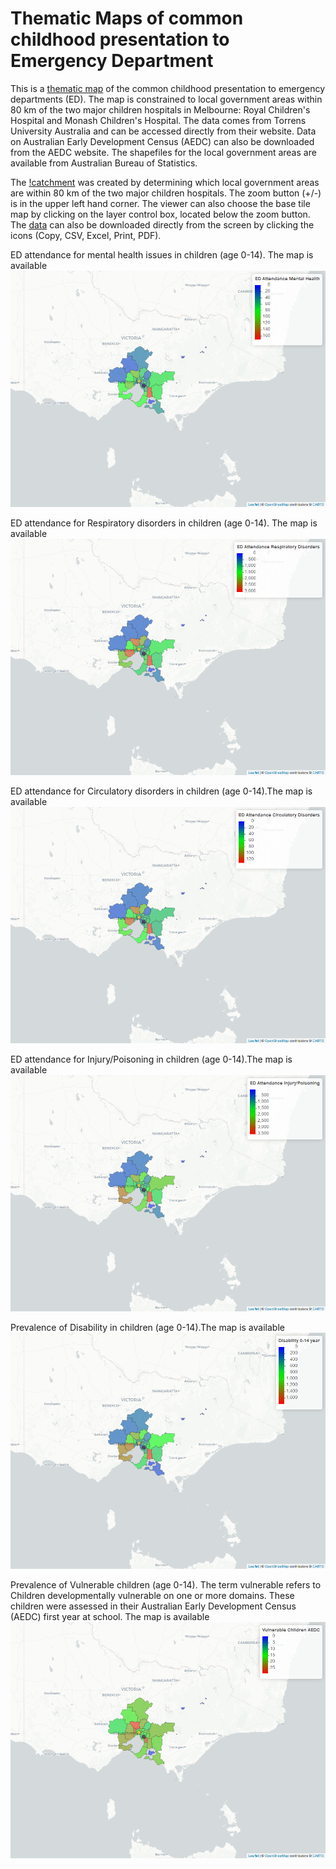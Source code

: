 # Thematic Maps of common childhood presentation to Emergency Department
This is a [thematic map](https://gntem2.github.io/MCHMap)  of the common childhood presentation to emergency departments (ED). The map is constrained to local government areas within 80 km of the two major children hospitals in Melbourne: Royal Children's Hospital and Monash Children's Hospital. The data comes from Torrens University Australia and can be accessed directly from their website. Data on Australian Early Development Census (AEDC) can also be downloaded from the AEDC website. The shapefiles for the local government areas are available from Australian Bureau of Statistics.

The [!catchment](./ChildrenHospital.png) was created by determining which local government areas are within 80 km of the two major children hospitals. The zoom button (+/-) is in the upper left hand corner. The viewer can also choose the base tile map by clicking on the layer control box, located below the zoom button. The [data](./DT_DF.html) can also be downloaded directly from the screen by clicking the icons (Copy, CSV, Excel, Print, PDF).

ED attendance for mental health issues in children (age 0-14). The map is available [![here](./MCH_Mental.png)](./MCH_Mental.html)

ED attendance for Respiratory disorders in children (age 0-14). The map is available [![here](./MCH_Resp.png)](./MCH_Resp.html)

ED attendance for Circulatory disorders in children (age 0-14).The map is available [![here](./MCH_Circ.png)](./MCH_Circ.html)

ED attendance for Injury/Poisoning in children (age 0-14).The map is available [![here](./MCH_injury.png)](./MCH_injury.html)

Prevalence of Disability in children (age 0-14).The map is available [![here](./MCH_disability.png)](./MCH_disability.html)

Prevalence of Vulnerable children (age 0-14). The term vulnerable refers to Children developmentally vulnerable on one or more domains. These children were assessed in their Australian Early Development Census (AEDC) first year at school. The map is available [![here](./MCH_AEDC.png)](./MCH_AEDC.html)
